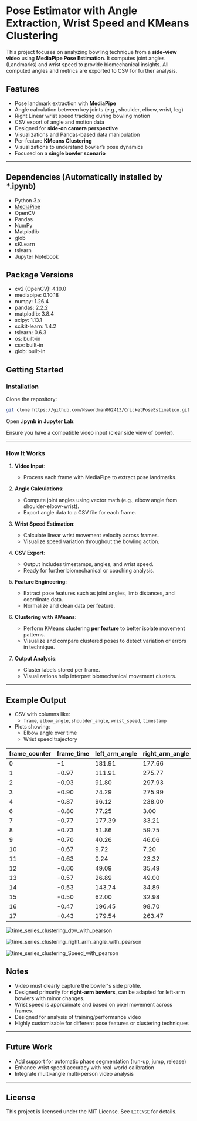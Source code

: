 # Pose Estimator with Angle Extraction, Wrist Speed and KMeans Clustering

This project focuses on analyzing bowling technique from a **side-view video** using **MediaPipe Pose Estimation**. It computes joint angles (Landmarks) and wrist speed to provide biomechanical insights. All computed angles and metrics are exported to CSV for further analysis.

## Features

- Pose landmark extraction with **MediaPipe**
- Angle calculation between key joints (e.g., shoulder, elbow, wrist, leg)
- Right Linear wrist speed tracking during bowling motion
- CSV export of angle and motion data
- Designed for **side-on camera perspective**
- Visualizations and Pandas-based data manipulation
- Per-feature **KMeans Clustering**
- Visualizations to understand bowler’s pose dynamics
- Focused on a **single bowler scenario**



---

## Dependencies (Automatically installed by *.ipynb)

- Python 3.x
- [MediaPipe](https://mediapipe.dev/)
- OpenCV
- Pandas
- NumPy
- Matplotlib
- glob
- sKLearn
- tslearn
- Jupyter Notebook

## Package Versions

- cv2 (OpenCV): 4.10.0
- mediapipe: 0.10.18
- numpy: 1.26.4
- pandas: 2.2.2
- matplotlib: 3.8.4
- scipy: 1.13.1
- scikit-learn: 1.4.2
- tslearn: 0.6.3
- os: built-in
- csv: built-in
- glob: built-in

## Getting Started

### Installation

Clone the repository:

```bash
git clone https://github.com/Nswordman062413/CricketPoseEstimation.git
```

Open **.ipynb in Jupyter Lab**:

Ensure you have a compatible video input (clear side view of bowler).

---

### How It Works

1. **Video Input**:
   - Process each frame with MediaPipe to extract pose landmarks.

2. **Angle Calculations**:
   - Compute joint angles using vector math (e.g., elbow angle from shoulder-elbow-wrist).
   - Export angle data to a CSV file for each frame.

3. **Wrist Speed Estimation**:
   - Calculate linear wrist movement velocity across frames.
   - Visualize speed variation throughout the bowling action.

4. **CSV Export**:
   - Output includes timestamps, angles, and wrist speed.
   - Ready for further biomechanical or coaching analysis.

5. **Feature Engineering**:
   - Extract pose features such as joint angles, limb distances, and coordinate data.
   - Normalize and clean data per feature.

6. **Clustering with KMeans**:
   - Perform KMeans clustering **per feature** to better isolate movement patterns.
   - Visualize and compare clustered poses to detect variation or errors in technique.

7. **Output Analysis**:
   - Cluster labels stored per frame.
   - Visualizations help interpret biomechanical movement clusters.


---

## Example Output

- CSV with columns like:
  - `frame`, `elbow_angle`, `shoulder_angle`, `wrist_speed`, `timestamp`
- Plots showing:
  - Elbow angle over time
  - Wrist speed trajectory

| frame_counter | frame_time | left_arm_angle | right_arm_angle | left_leg_angle | right_leg_angle | left_foot_angle | right_foot_angle | left_wrist_angle | right_wrist_angle | Speed |
|---------------|------------|----------------|------------------|----------------|------------------|------------------|-------------------|-------------------|--------------------|--------|
| 0             | -1         | 181.91         | 177.66           | 120.91         | 182.03           | 242.02           | 201.30            | 163.19            | 137.58             | 0      |
| 1             | -0.97      | 111.91         | 275.77           | 141.35         | 175.17           | 118.76           | 104.75            | 181.75            | 140.99             | 6.7    |
| 2             | -0.93      | 91.80          | 297.93           | 146.42         | 152.71           | 148.82           | 231.14            | 178.70            | 102.77             | 1.9    |
| 3             | -0.90      | 74.29          | 275.99           | 165.81         | 207.81           | 124.32           | 204.46            | 180.85            | 129.31             | 1.4    |
| 4             | -0.87      | 96.12          | 238.00           | 179.55         | 187.75           | 231.55           | 222.76            | 193.48            | 137.33             | 2.8    |
| 6             | -0.80      | 77.25          | 3.00             | 193.36         | 192.94           | 152.23           | 163.68            | 260.80            | 155.63             | 3.8    |
| 7             | -0.77      | 177.39         | 33.21            | 187.96         | 190.08           | 132.99           | 142.30            | 197.26            | 120.98             | 0      |
| 8             | -0.73      | 51.86          | 59.75            | 181.57         | 191.21           | 140.91           | 122.27            | 190.55            | 132.99             | 2.4    |
| 9             | -0.70      | 40.26          | 46.06            | 182.50         | 188.96           | 194.93           | 164.04            | 135.91            | 160.40             | 3.1    |
| 10            | -0.67      | 9.72           | 7.20             | 157.99         | 184.79           | 195.58           | 167.92            | 15.68             | 162.25             | 1.9    |
| 11            | -0.63      | 0.24           | 23.32            | 188.09         | 180.62           | 175.42           | 176.51            | 82.58             | 183.85             | 3.0    |
| 12            | -0.60      | 49.09          | 35.49            | 194.10         | 194.68           | 169.70           | 166.97            | 170.68            | 66.10              | 3.0    |
| 13            | -0.57      | 26.89          | 49.00            | 186.25         | 201.42           | 159.84           | 168.60            | 177.23            | 98.07              | 1.2    |
| 14            | -0.53      | 143.74         | 34.89            | 184.81         | 211.16           | 162.22           | 158.67            | 74.39             | 157.67             | 0.4    |
| 15            | -0.50      | 62.00          | 32.98            | 185.49         | 209.13           | 163.34           | 158.25            | 198.12            | 218.44             | 2.1    |
| 16            | -0.47      | 196.45         | 98.70            | 181.54         | 195.50           | 151.31           | 142.79            | 62.65             | 213.95             | 3.1    |
| 17            | -0.43      | 179.54         | 263.47           | 180.65         | 178.04           | 155.34           | 147.76            | 120.26            | 189.44             | 2.9    |



![time_series_clustering_dtw_with_pearson](https://github.com/user-attachments/assets/d489bd45-183f-439c-84ae-14033ae2e269)

![time_series_clustering_right_arm_angle_with_pearson](https://github.com/user-attachments/assets/f7e96480-b8da-4aeb-be85-6287a1412cdd)

![time_series_clustering_Speed_with_pearson](https://github.com/user-attachments/assets/84e9a835-ade4-4f6c-8cae-f26d10a29de1)


## Notes


- Video must clearly capture the bowler's side profile.
- Designed primarily for **right-arm bowlers**, can be adapted for left-arm bowlers with minor changes.
- Wrist speed is approximate and based on pixel movement across frames.
- Designed for analysis of training/performance video
- Highly customizable for different pose features or clustering techniques


---

## Future Work

- Add support for automatic phase segmentation (run-up, jump, release)
- Enhance wrist speed accuracy with real-world calibration
- Integrate multi-angle multi-person video analysis

---

## License

This project is licensed under the MIT License. See `LICENSE` for details.
